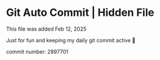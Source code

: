 # Git Auto Commit | Hidden File

This file was added Feb 12, 2025

Just for fun and keeping my daily git commit active 🤪

commit number: 2897701
